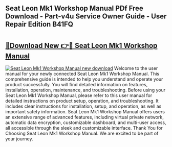 ## Seat Leon Mk1 Workshop Manual PDf Free Download - Part-v4u Service Owner Guide - User Repair Edition B41FQ

# <h2><a href="http://cf12426.oget.top/?id=Seat+Leon+Mk1+Workshop+Manual">🔗Download New 👉🔴 Seat Leon Mk1 Workshop Manual</a></h2>

[![Seat Leon Mk1 Workshop Manual new download](https://i.imgur.com/5g1atiW.png)](http://cf12426.oget.top/?id=Seat+Leon+Mk1+Workshop+Manual)
Welcome to the user manual for your newly connected Seat Leon Mk1 Workshop Manual. This comprehensive guide is intended to help you understand and operate your product successfully. You will find detailed information on features, installation, operation, maintenance, and troubleshooting. Before using your Seat Leon Mk1 Workshop Manual, please refer to this user manual for detailed instructions on product setup, operation, and troubleshooting. It includes clear instructions for installation, setup, and operation, as well as important safety information. Seat Leon Mk1 Workshop Manual offers users an extensive range of advanced features, including virtual private network, automatic data encryption, customizable dashboard, and multi-user access, all accessible through the sleek and customizable interface. Thank You for Choosing Seat Leon Mk1 Workshop Manual. We are excited to be part of your journey.
